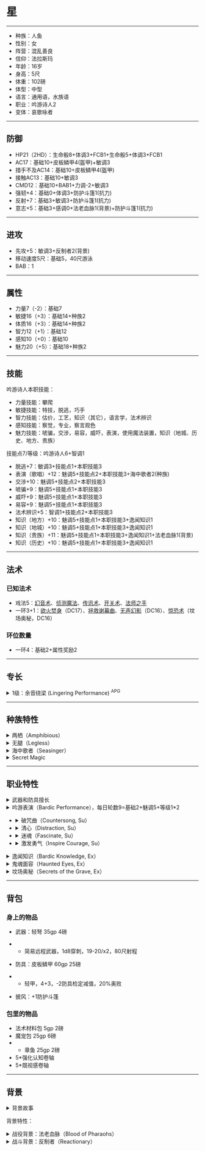 # 星

----

- 种族：人鱼
- 性别：女
- 阵营：混乱善良
- 信仰：法拉斯玛
- 年龄：16岁
- 身高：5尺
- 体重：102磅
- 体型：中型
- 语言：通用语，水族语
- 职业：吟游诗人2
- 变体：哀歌咏者

----

## 防御

- HP21（2HD）：生命骰8+体调3+FCB1+生命骰5+体调3+FCB1
- AC17：基础10+皮板鳞甲4(盔甲)+敏调3
- 措手不及AC14：基础10+皮板鳞甲4(盔甲)
- 接触AC13：基础10+敏调3
- CMD12：基础10+BAB1+力调-2+敏调3
- 强韧+4：基础0+体调3+防护斗篷1(抗力)
- 反射+7：基础3+敏调3+防护斗篷1(抗力)
- 意志+5：基础3+感调0+法老血脉1(背景)+防护斗篷1(抗力)

----

## 进攻

- 先攻+5：敏调3+反制者2(背景)
- 移动速度5尺：基础5，40尺游泳
- BAB：1

----

## 属性

- 力量7（-2）：基础7
- 敏捷16（+3）：基础14+种族2
- 体质16（+3）：基础14+种族2
- 智力12（+1）：基础12
- 感知10（+0）：基础10
- 魅力20（+5）：基础18+种族2

----

## 技能

吟游诗人本职技能：
- 力量技能：攀爬
- 敏捷技能：特技，脱逃，巧手
- 智力技能：估价，工艺，知识（其它），语言学，法术辨识
- 感知技能：察觉，专业，察言观色
- 魅力技能：唬骗，交涉，易容，威吓，表演，使用魔法装置，知识（地城、历史、地方、贵族）

技能点7/等级：吟游诗人6+智调1
- 脱逃+7：敏调3+技能点1+本职技能3
- 表演（歌唱）+12：魅调5+技能点2+本职技能3+海中歌者2(种族)
- 交涉+10：魅调5+技能点2+本职技能3
- 唬骗+9：魅调5+技能点1+本职技能3
- 威吓+9：魅调5+技能点1+本职技能3
- 易容+9：魅调5+技能点1+本职技能3
- 法术辨识+5：智调1+技能点2+本职技能3
- 知识（地方）+10：魅调5+技能点1+本职技能3+逸闻知识1
- 知识（地城）+10：魅调5+技能点1+本职技能3+逸闻知识1
- 知识（贵族）+11：魅调5+技能点1+本职技能3+逸闻知识1+法老血脉1(背景)
- 知识（历史）+10：魅调5+技能点1+本职技能3+逸闻知识1

----

## 法术

### 已知法术

- 戏法5：[幻音术](https://xiaoxiaomeow.github.io/pathfinder/spell?spell=ghost%20sound)、[侦测魔法](https://xiaoxiaomeow.github.io/pathfinder/spell?spell=detect%20magic)、[传讯术](https://xiaoxiaomeow.github.io/pathfinder/spell?spell=message)、[开关术](https://xiaoxiaomeow.github.io/pathfinder/spell?spell=open-close)、[法师之手](https://xiaoxiaomeow.github.io/pathfinder/spell?spell=mage%20hand)
- 一环3+1：[欲火焚身](https://xiaoxiaomeow.github.io/pathfinder/spell?spell=unnatural%20lust)（DC17）、[拯救谢幕曲](https://xiaoxiaomeow.github.io/pathfinder/spell?spell=saving%20finale)、[无声幻影](https://xiaoxiaomeow.github.io/pathfinder/spell?spell=silent%20image)（DC16）、[惊恐术](https://xiaoxiaomeow.github.io/pathfinder/spell?spell=cause%20fear)（坟场奥秘，DC16）

### 环位数量

- 一环4：基础2+属性奖励2

----

## 专长

<details>
<summary>
1级：余音绕梁 (Lingering Performance) <sup>APG</sup>
</summary>

即使你停止演奏，你的吟游表演的效果仍旧环绕在周边。

先决条件: 【吟游表演】职业特性。

专长效果: 在你停止表演之后，你的【吟游表演】带来的加值与减值仍旧能持续2轮。任何其他先决条件，诸如范围或者特殊条件，必须仍旧满足才能让效果持续下去。如果你在这期间内开始一次新的吟游表演，前一次表演的效果会立刻终止。
</details>

----

## 种族特性

<details>
<summary>
两栖（Amphibious）
</summary>
人鱼是两栖生物，但是不喜欢长时间离开水。
</details>

<details>
<summary>
无腿（Legless）
</summary>
人鱼没有双腿，并且不会被绊摔。
</details>

<details>
<summary>
海中歌者（Seasinger）
</summary>
人鱼那动听的歌声是世人皆知的。海中歌者的表演（歌唱）检定获得+2种族加值，并且所有依赖语言的法术的豁免DC获得+1种族加值。该特性取代昏暗视觉。
</details>

<details>
<summary>
Secret Magic
</summary>
Merfolk sometimes manifest magical powers they are unwilling to explain to non-merfolk, leading scholars to speculate that the magic originates from the merfolk’s rumored eldritch patrons. Such merfolk have only a 40-foot swim speed, but they add +1 to the DC of any enchantment spells they cast, and if they have a Charisma score of 13 or higher, they gain the ability to cast the following spell-like abilities: At will—speak with animals (aquatic animals only); 1/day—fins to feet (self only), hydraulic push. This racial trait replaces the armor racial trait and alters the merfolk’s movement speed.
</details>

----

## 职业特性

<details>
<summary>
武器和防具擅长
</summary>
吟游诗人擅长所有简单武器，加上长剑，细剑，闷棍，短剑，短弓和长鞭。诗人同样擅长轻甲和盾牌（除了塔盾）。诗人可以在穿着轻甲和盾牌的同时施放法术，并忽视以此带来的法术失败率。吟游诗人在穿着中型或重型盔甲，并施展包含姿态成分的法术时与其他施法者拥有相同的法术失败率。兼职的吟游诗人在施展其它职业的法术时，法术失败率依照正常计算（也就是说，不会忽略轻甲和盾牌）。
</details>

<details>
<summary>
吟游表演（Bardic Performance），每日轮数9=基础2+魅调5+等级1*2
</summary>

吟游诗人可以用他的表演在身边的人身上（通常包括自己，如果愿意）制造出各种魔法效果。1级时，他每天可以使用此能力的总轮数为“4+魅力修正”。之后的每一级，诗人都会获得2轮额外的每日使用轮数。在每一轮，诗人都可以通过表演来使用他当前等级拥有的任意一项吟游表演能力。启动吟游表演能力是一个标准动作，但在之后保持同一种表演是自由动作。更换吟游表演的效果需要诗人停止当前的表演，并用一个标准动作开始新的表演。吟游表演无法被打断，但若诗人被杀死、麻痹、震慑或敲昏，或者由于其他因素而无法保持每轮一个自由动作时，表演立刻结束。诗人无法令一个以上的吟游表演效果同时生效。7级或更高的吟游诗人可以用移动动作替代原本的标准动作，开始一项吟游表演；13级或更高的诗人开始表演只需要一个迅捷动作。

每一项吟游表演都需要依赖声音或/和视觉成分运作。若一项吟游表演依赖声音成份运作，目标必须能够听见诗人的表演才会被影响，而这些能力多数和语言相关（如说明中所描述）。一名耳聋的诗人在进行此类表演时有20%的失败率，若他在这项检定中失败，他的尝试依旧计入每日使用轮数。耳聋的生物对依赖声音成分运作的吟游表演免疫。若一项吟游表演依赖视觉成份运作，目标必须存在和诗人之间的视觉线才会受到影响。一名目盲的诗人在进行此类表演时有50%的失败率，若他在这项检定中失败，他的尝试依旧计入每日使用轮数。目盲的生物对依赖视觉成分运作的吟游表演免疫。
</details>

- <details><summary>破咒曲（Countersong, Su）</summary>1级起，吟游诗人可以用他的音乐和诗歌来反制依赖于声音的法术（并非简单的指那些有言语成分的法术）。在表演破咒曲的每轮内，他都必须做一次表演（键盘乐、打击乐、管乐、弦乐，或演唱）检定。任何在吟游诗人30尺之内的生物（包括吟游诗人自己）在受到音波或者基于语言的魔法攻击时，都可以用吟游诗人的表演检定来代替自身的豁免检定（如果吟游诗人的表演检定结果好于自身的豁免检定结果）。如果在“破咒曲”范围内的生物已经受到持续性音波魔法或者基于语言的魔法攻击，在听到破咒曲的每个回合内，他都有进行新的豁免检定对抗魔法影响的机会，但是必须使用吟游诗人的表演检定结果值来进行此对抗。对于无法进行豁免检定的魔法效果，【破咒曲】无效。【破咒曲】依赖声音成份运作。</details>
- <details><summary>清心（Distraction, Su）</summary>1级起，吟游诗人可以用他的表演来反制依赖于视觉的法术。在清心持续的每轮中，他都必须做一次表演（模仿、滑稽、舞蹈、或演讲）检定。任何在吟游诗人30尺之内的生物（包括吟游诗人自己）在受到〔心灵幻觉〕或〔虚假幻觉〕子学派的魔法攻击时，都可以用吟游诗人的表演检定来代替自身的豁免检定（若表演检定结果好于自身的豁免检定结果）。如果在清心范围内的生物已经受到持续性的〔心灵幻觉〕或〔虚假幻觉〕法术影响，在能够看到【清心】的每个回合内，他都有进行新的豁免检定以对抗魔法影响的机会，但是必须使用吟游诗人的表演检定结果值来进行此对抗。对于无法进行豁免检定的魔法效果，【清心】无效。【清心】依赖视觉成份运作。</details>
- <details><summary>迷魂（Fascinate, Su）</summary>1级起，吟游诗人可以用他的表演来让一个或多个生物对他着迷。只有在吟游诗人周围90尺距离内，能够看见和听见吟游诗人，还必须注意到他的生物才可能被迷住。吟游诗人同样必须能够看到这些生物。附近的战斗或者其他能导致分心的危险都会打断这项能力的使用。1级之后的每3个吟游诗人等级，他都可以在每次使用此能力时多影响一个目标。每个在迷魂的作用范围内的生物都需要进行一次DC为“10+1/2诗人等级+魅力修正”的意志豁免以抵抗此效果。如果生物的豁免检定成功，则此吟游诗人在24小时内无法再对之迷魂。如果豁免检定失败，该生物会安静的坐下来欣赏表演，在吟游诗人继续专心表演的期间内不会做其他动作。被迷魂的生物在对周围反应方面的技能（例如察觉）的检定上都有-4减值。任何潜在威胁都会给予目标生物一次新的豁免检定机会。任何现实威胁，例如有人拔武器，施法，或者用远程武器瞄准目标时都会自动打破此能力。【迷魂】是一项惑控系（胁迫）影响心灵能力。【迷魂】依赖声音和视觉成份运作。</details>
- <details><summary>激发勇气（Inspire Courage, Su）</summary>1级起，吟游诗人可以通过表演来激发盟友（包括自己）的勇气，鼓舞他们对抗恐惧和提高战斗能力。只有能看到或听到吟游诗人表演的盟友才可以接受此效果。受影响的盟友在对抗魅惑和恐惧时豁免检定有+1士气加值，在攻击和武器伤害检定上也有+1表现加值。5级及之后每6个吟游诗人等级，该加值都会增加1（5级+2，11级+3，17级达到最大+4）。激发勇气是影响心灵的能力。【激发勇气】依赖声音或者视觉成份运作，诗人必须在开始表演之前决定具体使用的成份。</details>

<details>
<summary>
逸闻知识（Bardic Knowledge, Ex）
</summary>

诗人在进行知识类技能检定时将他一半的职业等级（至少为1）加到检定结果中，并且可以使用未受训的知识技能进行检定。
</details>

<details>
<summary>
鬼魂面容（Haunted Eyes, Ex）
</summary>

2级时，哀歌咏者在对抗恐惧、能量吸取、死亡效应和死灵法术效果时豁免检定得到+4的加值。此能力取代通晓音律。
</details>

<details>
<summary>
坟场奥秘（Secrets of the Grave, Ex）
</summary>

2级时，哀歌咏者在他鉴定不死生物类型和异能的知识检定上得到吟游诗人等级一半的加值，同时他能对不死生物施展心志影响的法术，即便对方没有心灵。但是他没办法对不死生物施放只对人型生物有效的法术，哪怕对方生前曾是人类。此外，在2级还有之后的每4级，他可以添加一个死灵法术到他的已知法术列表，这个法术必须是符合他法术等级而且可以施展的。此能力取代多才多艺。
</details>

----

## 背包

### 身上的物品

- 武器：轻弩 35gp 4磅
- - 简易远程武器，1d8穿刺，19-20/x2，80尺射程
- 防具：皮板鳞甲 60gp 25磅
- - 轻甲，4+3，-2防具检定减值，20%奥败

- 披风：+1防护斗篷

### 包里的物品

- 法术材料包 5gp 2磅
- 魔宠包 25gp 6磅
- - 章鱼 25gp 2磅
- 5*强化认知卷轴
- 5*既视感卷轴

----

## 背景

<details>
<summary>
背景故事
</summary>

星是一只出生在内海奥斯利昂附近的人鱼。星可以和几乎任何水生生物交谈，也在内海深处结识了很多朋友。

星所在的人鱼聚落会在奥斯利昂沿岸的住民进行海葬时出现在水面，负责用歌唱渲染葬礼上的哀伤气氛，并为可怜的死者念诵悼词，希望他的灵魂可以在法拉斯玛的引导下前往伟大彼岸。

但是星觉得整日哀歌不够酷，于是在很小的时候带上自己的章鱼好朋友花离开了聚落，沿着内海沿岸游啊游，在卡塔佩什认识了仙人掌猫，在艾芭萨罗姆参观了星石，在塔尔多学到了许许多多吟游诗人的歌谣，在切里亚斯观摩了华丽的歌剧。

成年的星和小章鱼返回了自己的聚落，四处游历的见闻和经历让星意识到需要法拉斯玛信徒指引的灵魂并不是参与海葬的平民，而是陆地上四处游荡的不死生物。于是听到消息后，星就沿着斯芬克斯河游到了瓦蒂，加入了那里的古墓探索活动，希望可以让发现的任何不死生物得到安息。
</details>

背景特性：

<details>
<summary>
战役背景：法老血脉（Blood of Pharaohs）
</summary>
很久以前，你的一位先祖统治着奥斯里昂的大地。虽然你已经隔了许多代并且也几乎没法去证明你的谱系，但他或她的血脉依然在你的血管里流淌。也许你可以在瓦蒂大墓地的坟墓里找到一些能证明你血统的事物。你的意志豁免获得+1背景加值。你的知识（贵族）同样获得+1背景加值并且总能将其视为你的本职技能。此外，你可以选择古奥斯里昂语作为你的额外语言之一。
</details>

<details>
<summary>
战斗背景：反制者（Reactionary）
</summary>
你幼时常受人欺负，但从来都不会主动发难。取而代之的是你精于预见突然袭击、并能够快速应对威胁。你的先攻检定获得+2背景加值。
</details>